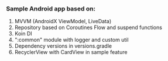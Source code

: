 ### Sample Android app based on:

1. MVVM (AndroidX ViewModel, LiveData)
2. Repository based on Coroutines Flow and suspend functions
3. Koin DI
4. ":common" module with logger and custom util
5. Dependency versions in versions.gradle
6. RecyclerView with CardView in sample feature
